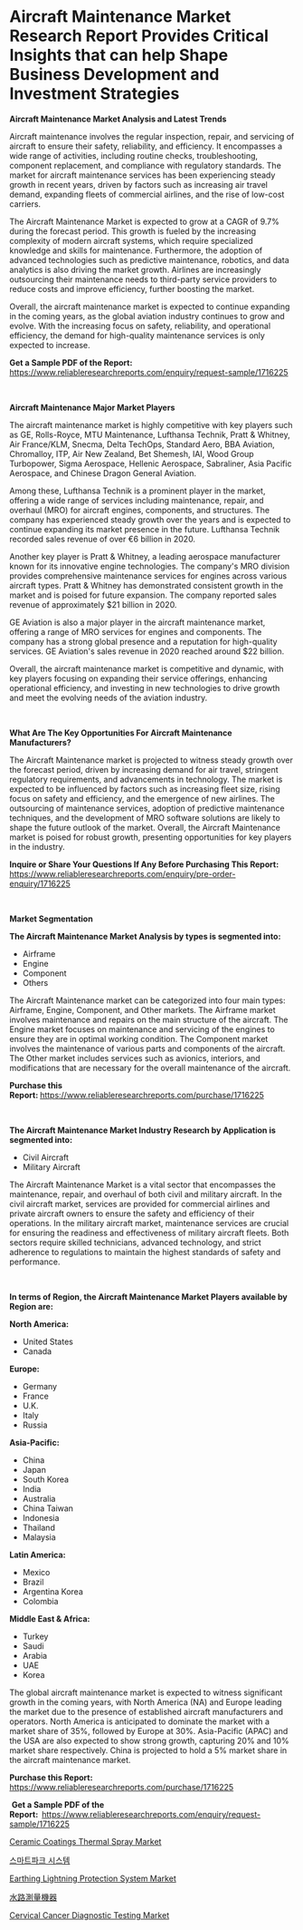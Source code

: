 <p><h1>Aircraft Maintenance Market Research Report Provides Critical Insights that can help Shape Business Development and Investment Strategies</h1></p><p><strong>Aircraft Maintenance Market Analysis and Latest Trends</strong></p>
<p><p>Aircraft maintenance involves the regular inspection, repair, and servicing of aircraft to ensure their safety, reliability, and efficiency. It encompasses a wide range of activities, including routine checks, troubleshooting, component replacement, and compliance with regulatory standards. The market for aircraft maintenance services has been experiencing steady growth in recent years, driven by factors such as increasing air travel demand, expanding fleets of commercial airlines, and the rise of low-cost carriers.</p><p>The Aircraft Maintenance Market is expected to grow at a CAGR of 9.7% during the forecast period. This growth is fueled by the increasing complexity of modern aircraft systems, which require specialized knowledge and skills for maintenance. Furthermore, the adoption of advanced technologies such as predictive maintenance, robotics, and data analytics is also driving the market growth. Airlines are increasingly outsourcing their maintenance needs to third-party service providers to reduce costs and improve efficiency, further boosting the market.</p><p>Overall, the aircraft maintenance market is expected to continue expanding in the coming years, as the global aviation industry continues to grow and evolve. With the increasing focus on safety, reliability, and operational efficiency, the demand for high-quality maintenance services is only expected to increase.</p></p>
<p><strong>Get a Sample PDF of the Report:&nbsp;</strong> <a href="https://www.reliableresearchreports.com/enquiry/request-sample/1716225">https://www.reliableresearchreports.com/enquiry/request-sample/1716225</a></p>
<p>&nbsp;</p>
<p><strong>Aircraft Maintenance Major Market Players</strong></p>
<p><p>The aircraft maintenance market is highly competitive with key players such as GE, Rolls-Royce, MTU Maintenance, Lufthansa Technik, Pratt & Whitney, Air France/KLM, Snecma, Delta TechOps, Standard Aero, BBA Aviation, Chromalloy, ITP, Air New Zealand, Bet Shemesh, IAI, Wood Group Turbopower, Sigma Aerospace, Hellenic Aerospace, Sabraliner, Asia Pacific Aerospace, and Chinese Dragon General Aviation.</p><p>Among these, Lufthansa Technik is a prominent player in the market, offering a wide range of services including maintenance, repair, and overhaul (MRO) for aircraft engines, components, and structures. The company has experienced steady growth over the years and is expected to continue expanding its market presence in the future. Lufthansa Technik recorded sales revenue of over €6 billion in 2020.</p><p>Another key player is Pratt & Whitney, a leading aerospace manufacturer known for its innovative engine technologies. The company's MRO division provides comprehensive maintenance services for engines across various aircraft types. Pratt & Whitney has demonstrated consistent growth in the market and is poised for future expansion. The company reported sales revenue of approximately $21 billion in 2020.</p><p>GE Aviation is also a major player in the aircraft maintenance market, offering a range of MRO services for engines and components. The company has a strong global presence and a reputation for high-quality services. GE Aviation's sales revenue in 2020 reached around $22 billion.</p><p>Overall, the aircraft maintenance market is competitive and dynamic, with key players focusing on expanding their service offerings, enhancing operational efficiency, and investing in new technologies to drive growth and meet the evolving needs of the aviation industry.</p></p>
<p>&nbsp;</p>
<p><strong>What Are The Key Opportunities For Aircraft Maintenance Manufacturers?</strong></p>
<p><p>The Aircraft Maintenance market is projected to witness steady growth over the forecast period, driven by increasing demand for air travel, stringent regulatory requirements, and advancements in technology. The market is expected to be influenced by factors such as increasing fleet size, rising focus on safety and efficiency, and the emergence of new airlines. The outsourcing of maintenance services, adoption of predictive maintenance techniques, and the development of MRO software solutions are likely to shape the future outlook of the market. Overall, the Aircraft Maintenance market is poised for robust growth, presenting opportunities for key players in the industry.</p></p>
<p><strong>Inquire or Share Your Questions If Any Before Purchasing This Report:</strong> <a href="https://www.reliableresearchreports.com/enquiry/pre-order-enquiry/1716225">https://www.reliableresearchreports.com/enquiry/pre-order-enquiry/1716225</a></p>
<p>&nbsp;</p>
<p><strong>Market Segmentation</strong></p>
<p><strong>The Aircraft Maintenance Market Analysis by types is segmented into:</strong></p>
<p><ul><li>Airframe</li><li>Engine</li><li>Component</li><li>Others</li></ul></p>
<p><p>The Aircraft Maintenance market can be categorized into four main types: Airframe, Engine, Component, and Other markets. The Airframe market involves maintenance and repairs on the main structure of the aircraft. The Engine market focuses on maintenance and servicing of the engines to ensure they are in optimal working condition. The Component market involves the maintenance of various parts and components of the aircraft. The Other market includes services such as avionics, interiors, and modifications that are necessary for the overall maintenance of the aircraft.</p></p>
<p><strong>Purchase this Report:&nbsp;</strong><a href="https://www.reliableresearchreports.com/purchase/1716225">https://www.reliableresearchreports.com/purchase/1716225</a></p>
<p>&nbsp;</p>
<p><strong>The Aircraft Maintenance Market Industry Research by Application is segmented into:</strong></p>
<p><ul><li>Civil Aircraft</li><li>Military Aircraft</li></ul></p>
<p><p>The Aircraft Maintenance Market is a vital sector that encompasses the maintenance, repair, and overhaul of both civil and military aircraft. In the civil aircraft market, services are provided for commercial airlines and private aircraft owners to ensure the safety and efficiency of their operations. In the military aircraft market, maintenance services are crucial for ensuring the readiness and effectiveness of military aircraft fleets. Both sectors require skilled technicians, advanced technology, and strict adherence to regulations to maintain the highest standards of safety and performance.</p></p>
<p>&nbsp;</p>
<p><strong>In terms of Region, the Aircraft Maintenance Market Players available by Region are:</strong></p>
<p>
    <p> <strong> North America: </strong>
        <ul>
            <li>United States</li>
            <li>Canada</li>
        </ul>
        </p> 
    <p> <strong> Europe: </strong>
        <ul>
            <li>Germany</li>
            <li>France</li>
            <li>U.K.</li>
            <li>Italy</li>
            <li>Russia</li>
        </ul>
        </p> 
    <p> <strong> Asia-Pacific: </strong>
        <ul>
            <li>China</li>
            <li>Japan</li>
            <li>South Korea</li>
            <li>India</li>
            <li>Australia</li>
            <li>China Taiwan</li>
            <li>Indonesia</li>
            <li>Thailand</li>
            <li>Malaysia</li>
        </ul>
        </p> 
    <p> <strong> Latin America: </strong>
        <ul>
            <li>Mexico</li>
            <li>Brazil</li>
            <li>Argentina Korea</li>
            <li>Colombia</li>
        </ul>
        </p> 
    <p> <strong> Middle East & Africa: </strong>
        <ul>
            <li>Turkey</li>
            <li>Saudi</li>
            <li>Arabia</li>
            <li>UAE</li>
            <li>Korea</li>
        </ul>
    </p>
    </p>
<p><p>The global aircraft maintenance market is expected to witness significant growth in the coming years, with North America (NA) and Europe leading the market due to the presence of established aircraft manufacturers and operators. North America is anticipated to dominate the market with a market share of 35%, followed by Europe at 30%. Asia-Pacific (APAC) and the USA are also expected to show strong growth, capturing 20% and 10% market share respectively. China is projected to hold a 5% market share in the aircraft maintenance market.</p></p>
<p><strong>Purchase this Report: </strong><a href="https://www.reliableresearchreports.com/purchase/1716225">https://www.reliableresearchreports.com/purchase/1716225</a></p>
<p>&nbsp;<strong>Get a Sample PDF of the Report:&nbsp;&nbsp;</strong><a href="https://www.reliableresearchreports.com/enquiry/request-sample/1716225">https://www.reliableresearchreports.com/enquiry/request-sample/1716225</a></p>
<p><strong></strong></p>
<p><p><a href="https://fearless-okapi-6c8.notion.site/Ceramic-Coatings-Thermal-Spray-Market-Size-Market-Share-and-Global-Market-Analysis-Report-2024-2-c6a279d3da35491183b5992cfe342274">Ceramic Coatings Thermal Spray Market</a></p><p><a href="https://medium.com/@trimekaschubertn3/%EC%8A%A4%EB%A7%88%ED%8A%B8%ED%8C%8C%ED%81%AC-%EC%8B%9C%EC%8A%A4%ED%85%9C-%EC%8B%9C%EC%9E%A5-%EB%B3%B4%EA%B3%A0%EC%84%9C%EB%8A%94-%EC%9D%B4-%EC%8B%9C%EC%9E%A5%EC%9D%98-%EC%B5%9C%EC%8B%A0-%ED%8A%B8%EB%A0%8C%EB%93%9C%EC%99%80-%EC%84%B1%EC%9E%A5-%EA%B8%B0%ED%9A%8C%EB%A5%BC-%EB%B0%9D%ED%98%80%EC%A4%8D%EB%8B%88%EB%8B%A4-530f2af27651">스마트파크 시스템</a></p><p><a href="https://view.publitas.com/reportprime-1/earthing-lightning-protection-system-market-research-report-the-key-to-successful-business-strategy-forecasted-for-period-from-2024-2031/">Earthing Lightning Protection System Market</a></p><p><a href="https://medium.com/@nofrinla/%E6%B0%B4%E4%B8%AD%E6%B8%AC%E9%87%8F%E6%A9%9F%E5%99%A8%E5%B8%82%E5%A0%B4%E3%81%AE%E8%A6%8F%E6%A8%A1%E3%81%AF-%E4%B8%96%E7%95%8C%E3%81%AE%E7%94%A3%E6%A5%AD%E3%81%AB%E3%81%8A%E3%81%91%E3%82%8B%E6%9C%80%E9%81%A9%E3%81%AA%E3%83%9E%E3%83%BC%E3%82%B1%E3%83%86%E3%82%A3%E3%83%B3%E3%82%B0%E3%83%81%E3%83%A3%E3%83%8D%E3%83%AB%E3%82%92%E6%98%8E%E3%82%89%E3%81%8B%E3%81%AB%E3%81%99%E3%82%8B-7fddb7464ef3">水路測量機器</a></p><p><a href="https://gamy-alyssum-396.notion.site/Insights-into-Cervical-Cancer-Diagnostic-Testing-Market-Size-Analysing-Market-Share-Trends-and-Gr-cc0c9cfbacf04c7e8d40c7a123fbf347">Cervical Cancer Diagnostic Testing Market</a></p></p>